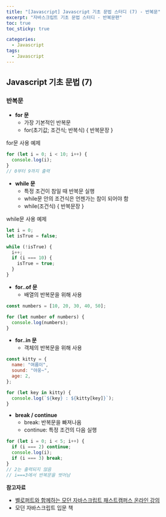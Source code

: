 ```yaml
---
title: "[Javascript] Javascript 기초 문법 스터디 (7) - 반복문"
excerpt: "자바스크립트 기초 문법 스터디 - 반복문편"
toc: true
toc_sticky: true

categories:
  - Javascript
tags:
  - Javascript
---
```


## Javascript 기초 문법 (7)

### 반복문

- **for 문**
  - 가장 기본적인 반복문
  - for(초기값; 조건식; 반복식) {
    반복문장
    }

for문 사용 예제

```javascript
for (let i = 0; i < 10; i++) {
  console.log(i);
}
// 0부터 9까지 출력
```

- **while 문**
  - 특정 조건이 참일 때 반복문 실행
  - while문 안의 조건식은 언젠가는 참이 되어야 함
  - while(조건식) {
    반복문장
    }

while문 사용 예제

```javascript
let i = 0;
let isTrue = false;

while (!isTrue) {
  i++;
  if (i === 10) {
    isTrue = true;
  }
}
```

- **for..of 문**
  - 배열의 반복문을 위해 사용

```javascript
const numbers = [10, 20, 30, 40, 50];

for (let number of numbers) {
  console.log(numbers);
}
```

- **for..in 문**
  - 객체의 반복문을 위해 사용

```javascript
const kitty = {
  name: "여름이",
  sound: "야웅~",
  age: 2,
};

for (let key in kitty) {
  console.log(`${key} : ${kitty[key]}`);
}
```

- **break / continue**
  - break: 반복문을 빠져나옴
  - continue: 특정 조건의 다음 실행

```javascript
for (let i = 0; i < 5; i++) {
  if (i === 2) continue;
  console.log(i);
  if (i === 3) break;
}
// 2는 출력되지 않음
// i===3에서 반복문을 벗어남
```

**참고자료**

- [벨로퍼트와 함께하는 모던 자바스크립트 패스트캠퍼스 온라인 강의](https://www.fastcampus.co.kr/dev_online_react)
- 모던 자바스크립트 입문 책
